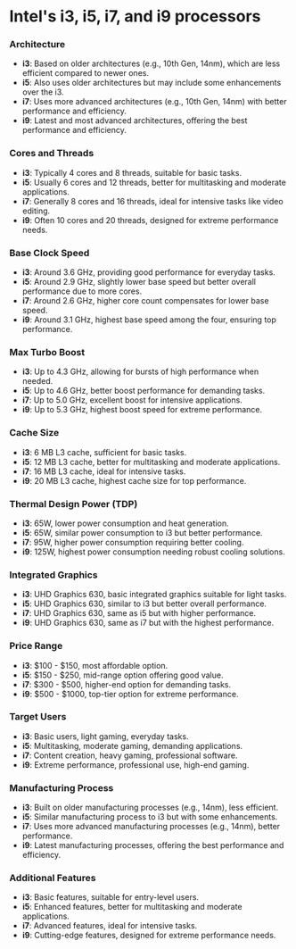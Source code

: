 # Intel's i3, i5, i7, and i9 processors

### **Architecture**
- **i3**: Based on older architectures (e.g., 10th Gen, 14nm), which are less efficient compared to newer ones.
- **i5**: Also uses older architectures but may include some enhancements over the i3.
- **i7**: Uses more advanced architectures (e.g., 10th Gen, 14nm) with better performance and efficiency.
- **i9**: Latest and most advanced architectures, offering the best performance and efficiency.

### **Cores and Threads**
- **i3**: Typically 4 cores and 8 threads, suitable for basic tasks.
- **i5**: Usually 6 cores and 12 threads, better for multitasking and moderate applications.
- **i7**: Generally 8 cores and 16 threads, ideal for intensive tasks like video editing.
- **i9**: Often 10 cores and 20 threads, designed for extreme performance needs.

### **Base Clock Speed**
- **i3**: Around 3.6 GHz, providing good performance for everyday tasks.
- **i5**: Around 2.9 GHz, slightly lower base speed but better overall performance due to more cores.
- **i7**: Around 2.6 GHz, higher core count compensates for lower base speed.
- **i9**: Around 3.1 GHz, highest base speed among the four, ensuring top performance.

### **Max Turbo Boost**
- **i3**: Up to 4.3 GHz, allowing for bursts of high performance when needed.
- **i5**: Up to 4.6 GHz, better boost performance for demanding tasks.
- **i7**: Up to 5.0 GHz, excellent boost for intensive applications.
- **i9**: Up to 5.3 GHz, highest boost speed for extreme performance.

### **Cache Size**
- **i3**: 6 MB L3 cache, sufficient for basic tasks.
- **i5**: 12 MB L3 cache, better for multitasking and moderate applications.
- **i7**: 16 MB L3 cache, ideal for intensive tasks.
- **i9**: 20 MB L3 cache, highest cache size for top performance.

### **Thermal Design Power (TDP)**
- **i3**: 65W, lower power consumption and heat generation.
- **i5**: 65W, similar power consumption to i3 but better performance.
- **i7**: 95W, higher power consumption requiring better cooling.
- **i9**: 125W, highest power consumption needing robust cooling solutions.

### **Integrated Graphics**
- **i3**: UHD Graphics 630, basic integrated graphics suitable for light tasks.
- **i5**: UHD Graphics 630, similar to i3 but better overall performance.
- **i7**: UHD Graphics 630, same as i5 but with higher performance.
- **i9**: UHD Graphics 630, same as i7 but with the highest performance.

### **Price Range**
- **i3**: $100 - $150, most affordable option.
- **i5**: $150 - $250, mid-range option offering good value.
- **i7**: $300 - $500, higher-end option for demanding tasks.
- **i9**: $500 - $1000, top-tier option for extreme performance.

### **Target Users**
- **i3**: Basic users, light gaming, everyday tasks.
- **i5**: Multitasking, moderate gaming, demanding applications.
- **i7**: Content creation, heavy gaming, professional software.
- **i9**: Extreme performance, professional use, high-end gaming.

### **Manufacturing Process**
- **i3**: Built on older manufacturing processes (e.g., 14nm), less efficient.
- **i5**: Similar manufacturing process to i3 but with some enhancements.
- **i7**: Uses more advanced manufacturing processes (e.g., 14nm), better performance.
- **i9**: Latest manufacturing processes, offering the best performance and efficiency.

### **Additional Features**
- **i3**: Basic features, suitable for entry-level users.
- **i5**: Enhanced features, better for multitasking and moderate applications.
- **i7**: Advanced features, ideal for intensive tasks.
- **i9**: Cutting-edge features, designed for extreme performance needs.


